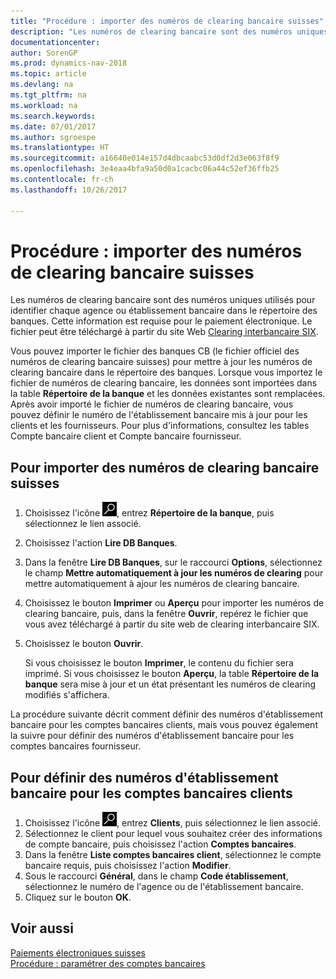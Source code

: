 ```yaml
---
title: "Procédure : importer des numéros de clearing bancaire suisses"
description: "Les numéros de clearing bancaire sont des numéros uniques utilisés pour identifier chaque agence ou établissement bancaire dans le répertoire des banques. Cette information est requise pour le paiement électronique. Le fichier peut être téléchargé à partir du site Web [Clearing interbancaire SIX](http://go.microsoft.com/fwlink/?LinkId=145121)."
documentationcenter: 
author: SorenGP
ms.prod: dynamics-nav-2018
ms.topic: article
ms.devlang: na
ms.tgt_pltfrm: na
ms.workload: na
ms.search.keywords: 
ms.date: 07/01/2017
ms.author: sgroespe
ms.translationtype: HT
ms.sourcegitcommit: a16640e014e157d4dbcaabc53d0df2d3e063f8f9
ms.openlocfilehash: 3e4eaa4bfa9a50d0a1cacbc06a44c52ef36ffb25
ms.contentlocale: fr-ch
ms.lasthandoff: 10/26/2017

---
```

# <a name="how-to-import-swiss-bank-clearing-numbers"></a>Procédure : importer des numéros de clearing bancaire suisses
Les numéros de clearing bancaire sont des numéros uniques utilisés pour identifier chaque agence ou établissement bancaire dans le répertoire des banques. Cette information est requise pour le paiement électronique. Le fichier peut être téléchargé à partir du site Web [Clearing interbancaire SIX](http://go.microsoft.com/fwlink/?LinkId=145121).  

Vous pouvez importer le fichier des banques CB (le fichier officiel des numéros de clearing bancaire suisses) pour mettre à jour les numéros de clearing bancaire dans le répertoire des banques. Lorsque vous importez le fichier de numéros de clearing bancaire, les données sont importées dans la table **Répertoire de la banque** et les données existantes sont remplacées. Après avoir importé le fichier de numéros de clearing bancaire, vous pouvez définir le numéro de l'établissement bancaire mis à jour pour les clients et les fournisseurs. Pour plus d'informations, consultez les tables Compte bancaire client et Compte bancaire fournisseur.  

## <a name="to-import-swiss-bank-clearing-numbers"></a>Pour importer des numéros de clearing bancaire suisses  

1.  Choisissez l'icône ![Page ou état pour la recherche](../../media/ui-search/search_small.png "icône Page ou état pour la recherche"), entrez **Répertoire de la banque**, puis sélectionnez le lien associé.  
2.  Choisissez l'action **Lire DB Banques**.  
3.  Dans la fenêtre **Lire DB Banques**, sur le raccourci **Options**, sélectionnez le champ **Mettre automatiquement à jour les numéros de clearing** pour mettre automatiquement à ajour les numéros de clearing bancaire.  
4.  Choisissez le bouton **Imprimer** ou **Aperçu** pour importer les numéros de clearing bancaire, puis, dans la fenêtre **Ouvrir**, repérez le fichier que vous avez téléchargé à partir du site web de clearing interbancaire SIX.
5. Choisissez le bouton **Ouvrir**.  

    Si vous choisissez le bouton **Imprimer**, le contenu du fichier sera imprimé. Si vous choisissez le bouton **Aperçu**, la table **Répertoire de la banque** sera mise à jour et un état présentant les numéros de clearing modifiés s'affichera.  

La procédure suivante décrit comment définir des numéros d'établissement bancaire pour les comptes bancaires clients, mais vous pouvez également la suivre pour définir des numéros d'établissement bancaire pour les comptes bancaires fournisseur.  

## <a name="to-define-bank-branch-numbers-for-customer-bank-accounts"></a>Pour définir des numéros d'établissement bancaire pour les comptes bancaires clients  

1.  Choisissez l'icône ![Page ou état pour la recherche](../../media/ui-search/search_small.png "icône Page ou état pour la recherche"), entrez **Clients**, puis sélectionnez le lien associé.  
2.  Sélectionnez le client pour lequel vous souhaitez créer des informations de compte bancaire, puis choisissez l'action **Comptes bancaires**.  
3.  Dans la fenêtre **Liste comptes bancaires client**, sélectionnez le compte bancaire requis, puis choisissez l'action **Modifier**.  
4.  Sous le raccourci **Général**, dans le champ **Code établissement**, sélectionnez le numéro de l'agence ou de l'établissement bancaire.  
5.  Cliquez sur le bouton **OK**.  

## <a name="see-also"></a>Voir aussi  
 [Paiements électroniques suisses](swiss-electronic-payments.md)   
 [Procédure : paramétrer des comptes bancaires](../../bank-how-setup-bank-accounts.md)

